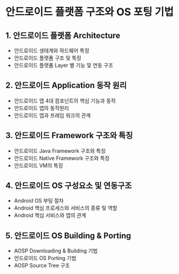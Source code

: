 # 안드로이드 플랫폼 구조와 OS 포팅 기법
## 1. 안드로이드 플랫폼 Architecture 
* 안드로이드 생태계와 하드웨어 특징 
* 안드로이드 플랫폼 구조 및 특징
* 안드로이드 플랫폼 Layer 별 기능 및 연동 구조
## 2. 안드로이드 Application 동작 원리 
* 안드로이드 앱 4대 컴포넌트의 핵심 기능과 동작
* 안드로이드 앱의 동작원리
* 안드로이드 앱과 프레임 워크의 관계
## 3. 안드로이드 Framework 구조와 특징 
* 안드로이드 Java Framework 구조와 특징
* 안드로이드 Native Framework 구조와 특징
* 안드로이드 VM의 특징
## 4. 안드로이드 OS 구성요소 및 연동구조
* Android OS 부팅 절차
* Android 핵심 프로세스와 서비스의 종류 및 역할
* Android 핵심 서비스와 앱의 관계
## 5. 안드로이드 OS Building & Porting
* AOSP Downloading & Building 기법
* 안드로이드 OS Porting 기법
* AOSP Source Tree 구조
